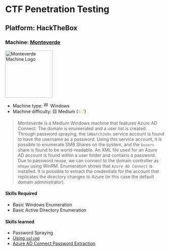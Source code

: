 # CTF Penetration Testing

## Platform: HackTheBox

### Machine: [Monteverde](https://www.hackthebox.com/machines/Monteverde)

<img src="https://labs.hackthebox.com/storage/avatars/00ceebe5dbef1106ce4390365cd787b4.png" alt="Monteverde Machine Logo" width="150"/>

- Machine type: <img src="https://hackmyvm.eu/img/windows.png" alt="Windows" width="17"/> Windows
- Machine difficulty: 🟨 Medium (<span style="color:#f4b03b;">4.7</span>)

> Monteverde is a Medium Windows machine that features Azure AD Connect. The domain is enumerated and a user list is created. Through password spraying, the `SABatchJobs` service account is found to have the username as a password. Using this service account, it is possible to enumerate SMB Shares on the system, and the `$users` share is found to be world-readable. An XML file used for an Azure AD account is found within a user folder and contains a password. Due to password reuse, we can connect to the domain controller as `mhope` using WinRM. Enumeration shows that `Azure AD Connect` is installed. It is possible to extract the credentials for the account that replicates the directory changes to Azure (in this case the default domain administrator).

#### Skills Required

- Basic Windows Enumeration
- Basic Active Directory Enumeration

#### Skills learned

- Password Spraying
- [Using `sqlcmd`](https://learn.microsoft.com/en-us/sql/tools/sqlcmd/sqlcmd-utility?view=sql-server-ver16&tabs=go%2Cwindows&pivots=cs1-bash)
- [Azure AD Connect Password Extraction](https://blog.xpnsec.com/azuread-connect-for-redteam/)
